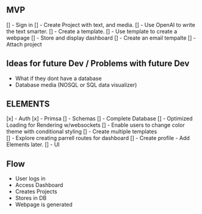 ## MVP

[] - Sign in
[] - Create Project with text, and media.
[] - Use OpenAI to write the text smarter.
[] - Create a template.
[] - Use template to create a webpage
[] - Store and display dashboard
[] - Create an email tempalte
[] - Attach project

## Ideas for future Dev / Problems with future Dev

- What if they dont have a database
- Database media (NOSQL or SQL data visualizer)

## ELEMENTS

[x] - Auth
[x] - Primsa
[] - Schemas
[] - Complete Database
[] - Optimized Loading for Rendering w/websockets
[] - Enable users to change color theme with conditional styling
[] - Create multiple templates  
[] - Explore creating parrell routes for dashboard
[] - Create profile - Add Elements later.
[] - UI

## Flow

- User logs in
- Access Dashboard
- Creates Projects
- Stores in DB
- Webpage is generated
